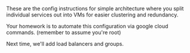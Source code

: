 These are the config instructions for simple architecture where you split individual services out into VMs for easier clustering and redundancy.

Your homework is to automate this configuration via google cloud commands.  (remember to assume you're root)

Next time, we'll add load balancers and groups.
